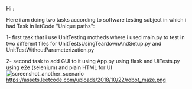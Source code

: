 Hi :

Here i am doing two tasks according to software testing subject in which i had Task in letCode "Unique paths":

1- first task that i use UnitTesting motheds where i used main.py to test in two different files for UnitTestsUsingTeardownAndSetup.py  and UnitTestWithoutParameterization.py 

2-  second task to add GUI to it using App.py using flask  and UiTests.py  using e2e (selenium)  and plain HTML  for UI  
![screenshot_another_scenario](https://github.com/Belal123-hub/Quality-Assurance/assets/131976726/1d195c9c-84ff-4232-9c15-0e155e9718a5)
https://assets.leetcode.com/uploads/2018/10/22/robot_maze.png
